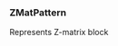### <a id="McUtils.McUtils.Parsers.RegexPatterns.ZMatPattern">ZMatPattern</a>
Represents Z-matrix block

